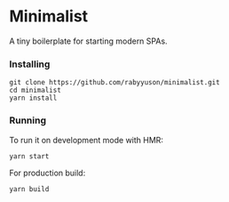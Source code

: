 # Minimalist

A tiny boilerplate for starting modern SPAs.

### Installing

```
git clone https://github.com/rabyyuson/minimalist.git
cd minimalist
yarn install
```

### Running

To run it on development mode with HMR:

```
yarn start
```

For production build:

```
yarn build
```